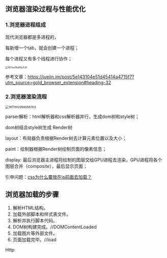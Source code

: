 ## 浏览器渲染过程与性能优化



### 1.浏览器进程组成

现代浏览器都是多进程的，

每新增一个tab，就会创建一个进程；

每个进程又有多个线程进行协作；



<img src="https://ipic-coda.oss-cn-beijing.aliyuncs.com/2020-01-10-135142.png" alt="16f7ee19a85b3c8f" style="zoom:50%;" />



参考文章：https://juejin.im/post/5e143104e51d45414a4715f7?utm_source=gold_browser_extension#heading-32



### 2.浏览器渲染流程

<img src="https://ipic-coda.oss-cn-beijing.aliyuncs.com/2020-01-10-231904.png" alt="16f7ee2d9a5667b3" style="zoom:67%;" />

parser解析：html解析器和css解析器并行，生成dom树和style树；

dom树结合style树生成 Render树

layout：布局器负责根据Render树去计算元素位置以及大小；

paint：绘制器根据Render树绘制页面的像素信息；

display: 最后浏览器主进程将绘制的图层交给GPU进程去渲染，GPU进程将各个图层合并（composite），最后显示页面；

引申问题：[css为什么要放在js前面去加载？](./面试题总结#为什么要把css放在head里，而js放到body后去？)





## 浏览器加载的步骤

1. 解析HTML结构。
2. 加载外部脚本和样式表文件。
3. 解析并执行脚本代码。
4. DOM树构建完成。//DOMContentLoaded
5. 加载图片等外部文件。
6. 页面加载完毕。//load





Http